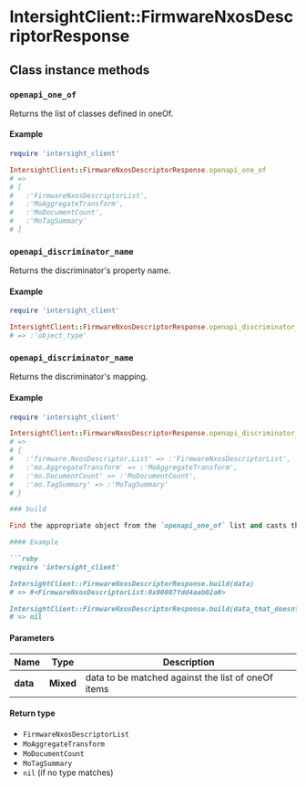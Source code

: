 # IntersightClient::FirmwareNxosDescriptorResponse

## Class instance methods

### `openapi_one_of`

Returns the list of classes defined in oneOf.

#### Example

```ruby
require 'intersight_client'

IntersightClient::FirmwareNxosDescriptorResponse.openapi_one_of
# =>
# [
#   :'FirmwareNxosDescriptorList',
#   :'MoAggregateTransform',
#   :'MoDocumentCount',
#   :'MoTagSummary'
# ]
```

### `openapi_discriminator_name`

Returns the discriminator's property name.

#### Example

```ruby
require 'intersight_client'

IntersightClient::FirmwareNxosDescriptorResponse.openapi_discriminator_name
# => :'object_type'
```

### `openapi_discriminator_name`

Returns the discriminator's mapping.

#### Example

```ruby
require 'intersight_client'

IntersightClient::FirmwareNxosDescriptorResponse.openapi_discriminator_mapping
# =>
# {
#   :'firmware.NxosDescriptor.List' => :'FirmwareNxosDescriptorList',
#   :'mo.AggregateTransform' => :'MoAggregateTransform',
#   :'mo.DocumentCount' => :'MoDocumentCount',
#   :'mo.TagSummary' => :'MoTagSummary'
# }

### build

Find the appropriate object from the `openapi_one_of` list and casts the data into it.

#### Example

```ruby
require 'intersight_client'

IntersightClient::FirmwareNxosDescriptorResponse.build(data)
# => #<FirmwareNxosDescriptorList:0x00007fdd4aab02a0>

IntersightClient::FirmwareNxosDescriptorResponse.build(data_that_doesnt_match)
# => nil
```

#### Parameters

| Name | Type | Description |
| ---- | ---- | ----------- |
| **data** | **Mixed** | data to be matched against the list of oneOf items |

#### Return type

- `FirmwareNxosDescriptorList`
- `MoAggregateTransform`
- `MoDocumentCount`
- `MoTagSummary`
- `nil` (if no type matches)


